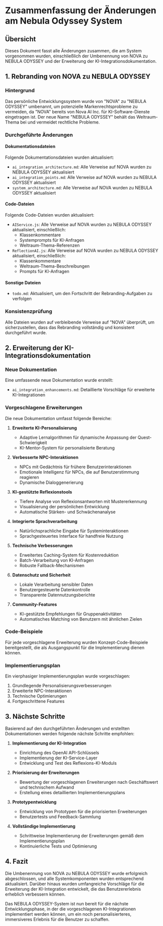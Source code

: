 # Zusammenfassung der Änderungen am Nebula Odyssey System

## Übersicht

Dieses Dokument fasst alle Änderungen zusammen, die am System vorgenommen wurden, einschließlich der Umbenennung von NOVA zu NEBULA ODYSSEY und der Erweiterung der KI-Integrationsdokumentation.

## 1. Rebranding von NOVA zu NEBULA ODYSSEY

### Hintergrund
Das persönliche Entwicklungssystem wurde von "NOVA" zu "NEBULA ODYSSEY" umbenannt, um potenzielle Markenrechtsprobleme zu vermeiden, da "NOVA" bereits von Nova AI Inc. für KI-Software-Dienste eingetragen ist. Der neue Name "NEBULA ODYSSEY" behält das Weltraum-Thema bei und vermeidet rechtliche Probleme.

### Durchgeführte Änderungen

#### Dokumentationsdateien
Folgende Dokumentationsdateien wurden aktualisiert:
- `ai_integration_architecture.md`: Alle Verweise auf NOVA wurden zu NEBULA ODYSSEY aktualisiert
- `ai_integration_points.md`: Alle Verweise auf NOVA wurden zu NEBULA ODYSSEY aktualisiert
- `system_architecture.md`: Alle Verweise auf NOVA wurden zu NEBULA ODYSSEY aktualisiert

#### Code-Dateien
Folgende Code-Dateien wurden aktualisiert:
- `AIService.js`: Alle Verweise auf NOVA wurden zu NEBULA ODYSSEY aktualisiert, einschließlich:
  - Klassenkommentare
  - Systemprompts für KI-Anfragen
  - Weltraum-Thema-Referenzen
- `ReflectionAI.js`: Alle Verweise auf NOVA wurden zu NEBULA ODYSSEY aktualisiert, einschließlich:
  - Klassenkommentare
  - Weltraum-Thema-Beschreibungen
  - Prompts für KI-Anfragen

#### Sonstige Dateien
- `todo.md`: Aktualisiert, um den Fortschritt der Rebranding-Aufgaben zu verfolgen

### Konsistenzprüfung
Alle Dateien wurden auf verbleibende Verweise auf "NOVA" überprüft, um sicherzustellen, dass das Rebranding vollständig und konsistent durchgeführt wurde.

## 2. Erweiterung der KI-Integrationsdokumentation

### Neue Dokumentation
Eine umfassende neue Dokumentation wurde erstellt:
- `ai_integration_enhancements.md`: Detaillierte Vorschläge für erweiterte KI-Integrationen

### Vorgeschlagene Erweiterungen

Die neue Dokumentation umfasst folgende Bereiche:

1. **Erweiterte KI-Personalisierung**
   - Adaptive Lernalgorithmen für dynamische Anpassung der Quest-Schwierigkeit
   - KI-Mentor-System für personalisierte Beratung

2. **Verbesserte NPC-Interaktionen**
   - NPCs mit Gedächtnis für frühere Benutzerinteraktionen
   - Emotionale Intelligenz für NPCs, die auf Benutzerstimmung reagieren
   - Dynamische Dialoggenerierung

3. **KI-gestützte Reflexionstools**
   - Tiefere Analyse von Reflexionsantworten mit Mustererkennung
   - Visualisierung der persönlichen Entwicklung
   - Automatische Stärken- und Schwächenanalyse

4. **Integrierte Sprachverarbeitung**
   - Natürlichsprachliche Eingabe für Systeminteraktionen
   - Sprachgesteuertes Interface für handfreie Nutzung

5. **Technische Verbesserungen**
   - Erweitertes Caching-System für Kostenreduktion
   - Batch-Verarbeitung von KI-Anfragen
   - Robuste Fallback-Mechanismen

6. **Datenschutz und Sicherheit**
   - Lokale Verarbeitung sensibler Daten
   - Benutzergesteuerte Datenkontrolle
   - Transparente Datennutzungsberichte

7. **Community-Features**
   - KI-gestützte Empfehlungen für Gruppenaktivitäten
   - Automatisches Matching von Benutzern mit ähnlichen Zielen

### Code-Beispiele
Für jede vorgeschlagene Erweiterung wurden Konzept-Code-Beispiele bereitgestellt, die als Ausgangspunkt für die Implementierung dienen können.

### Implementierungsplan
Ein vierphasiger Implementierungsplan wurde vorgeschlagen:
1. Grundlegende Personalisierungsverbesserungen
2. Erweiterte NPC-Interaktionen
3. Technische Optimierungen
4. Fortgeschrittene Features

## 3. Nächste Schritte

Basierend auf den durchgeführten Änderungen und erstellten Dokumentationen werden folgende nächste Schritte empfohlen:

1. **Implementierung der KI-Integration**
   - Einrichtung des OpenAI API-Schlüssels
   - Implementierung der KI-Service-Layer
   - Entwicklung und Test des Reflexions-KI-Moduls

2. **Priorisierung der Erweiterungen**
   - Bewertung der vorgeschlagenen Erweiterungen nach Geschäftswert und technischem Aufwand
   - Erstellung eines detaillierten Implementierungsplans

3. **Prototypentwicklung**
   - Entwicklung von Prototypen für die priorisierten Erweiterungen
   - Benutzertests und Feedback-Sammlung

4. **Vollständige Implementierung**
   - Schrittweise Implementierung der Erweiterungen gemäß dem Implementierungsplan
   - Kontinuierliche Tests und Optimierung

## 4. Fazit

Die Umbenennung von NOVA zu NEBULA ODYSSEY wurde erfolgreich abgeschlossen, und alle Systemkomponenten wurden entsprechend aktualisiert. Darüber hinaus wurden umfangreiche Vorschläge für die Erweiterung der KI-Integration entwickelt, die das Benutzererlebnis erheblich verbessern können.

Das NEBULA ODYSSEY-System ist nun bereit für die nächste Entwicklungsphase, in der die vorgeschlagenen KI-Integrationen implementiert werden können, um ein noch personalisierteres, immersiveres Erlebnis für die Benutzer zu schaffen.
